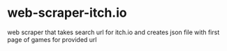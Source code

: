 # web-scraper-itch.io
 web scraper that takes search url for itch.io and creates json file with first page of games for provided url
